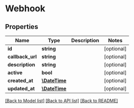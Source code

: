 # Webhook

## Properties
Name | Type | Description | Notes
------------ | ------------- | ------------- | -------------
**id** | **string** |  | [optional] 
**callback_url** | **string** |  | [optional] 
**description** | **string** |  | [optional] 
**active** | **bool** |  | [optional] 
**created_at** | [**\DateTime**](\DateTime.md) |  | [optional] 
**updated_at** | [**\DateTime**](\DateTime.md) |  | [optional] 

[[Back to Model list]](../README.md#documentation-for-models) [[Back to API list]](../README.md#documentation-for-api-endpoints) [[Back to README]](../README.md)


